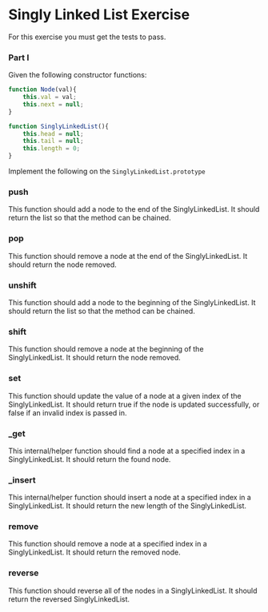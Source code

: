 # Singly Linked List Exercise

For this exercise you must get the tests to pass.

### Part I 

Given the following constructor functions:

```js
function Node(val){
    this.val = val;
    this.next = null;
}

function SinglyLinkedList(){
    this.head = null;
    this.tail = null;
    this.length = 0;
}
```

Implement the following on the `SinglyLinkedList.prototype`

### push

This function should add a node to the end of the SinglyLinkedList. It should return the list so that the method can be chained.

### pop

This function should remove a node at the end of the SinglyLinkedList. It should return the node removed.

### unshift

This function should add a node to the beginning of the SinglyLinkedList. It should return the list so that the method can be chained.

### shift

This function should remove a node at the beginning of the SinglyLinkedList. It should return the node removed.

### set

This function should update the value of a node at a given index of the SinglyLinkedList. It should return true if the node is updated successfully, or false if an invalid index is passed in.

### _get

This internal/helper function should find a node at a specified index in a SinglyLinkedList. It should return the found node.

### _insert

This internal/helper function should insert a node at a specified index in a SinglyLinkedList. It should return the new length of the SinglyLinkedList.

### remove

This function should remove a node at a specified index in a SinglyLinkedList. It should return the removed node.

### reverse

This function should reverse all of the nodes in a SinglyLinkedList. It should return the reversed SinglyLinkedList.
